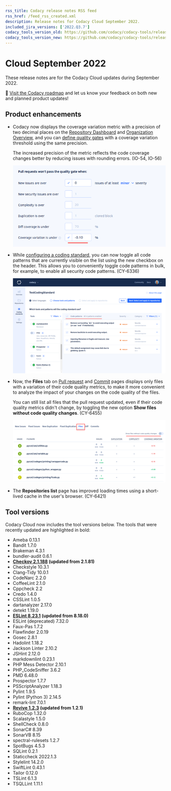 ```yaml
---
rss_title: Codacy release notes RSS feed
rss_href: /feed_rss_created.xml
description: Release notes for Codacy Cloud September 2022.
included_jira_versions: ['2022.Q3.7']
codacy_tools_version_old: https://github.com/codacy/codacy-tools/releases/tag/6.2.59
codacy_tools_version_new: https://github.com/codacy/codacy-tools/releases/tag/6.3.14
---
```


# Cloud September 2022

These release notes are for the Codacy Cloud updates during September 2022.

📢 [Visit the Codacy roadmap](https://roadmap.codacy.com) and <span class="skip-vale">let us know</span> your feedback on both new and planned product updates!

## Product enhancements

-   Codacy now displays the coverage variation metric with a precision of two decimal places on the [Repository Dashboard](../../repositories/repository-dashboard.md) and [Organization Overview](../../organizations/organization-overview.md), and you can [define quality gates](../../repositories-configure/adjusting-quality-settings.md#gates) with a coverage variation threshold using the same precision.

    The increased precision of the metric reflects the code coverage changes better by reducing issues with rounding errors. (IO-54, IO-56)

    ![Coverage threshold with two decimal places on the Quality settings page](../images/io-56.png)

-   While [configuring a coding standard](../../organizations/using-coding-standards.md), you can now toggle all code patterns that are currently visible on the list using the new checkbox on the header. This allows you to conveniently toggle code patterns in bulk, for example, to enable all security code patterns. (CY-6336)

    ![Selecting all code patterns while configuring a coding standard](../images/cy-6336.png)

-   Now, the **Files** tab on [Pull request](../../repositories/pull-requests.md#files-tab) and [Commit](../../repositories/commits.md#files-tab) pages displays only files with a variation of their code quality metrics, to make it more convenient to analyze the impact of your changes on the code quality of the files.

    You can still list all files that the pull request updated, even if their code quality metrics didn't change, by toggling the new option **Show files without code quality changes**. (CY-6455)

    ![Updated Files tab focusing only on files that have a variation in the code quality metrics](../images/cy-6455.png)

-   The **Repositories list** page has improved loading times using a short-lived cache in the user's browser. (CY-6421)

## Tool versions

Codacy Cloud now includes the tool versions below. The tools that were recently updated are highlighted in bold:

-   Ameba 0.13.1
-   Bandit 1.7.0
-   Brakeman 4.3.1
-   bundler-audit 0.6.1
-   **[Checkov 2.1.188](https://github.com/bridgecrewio/checkov/releases/tag/2.1.188) (updated from 2.1.81)**
-   Checkstyle 10.3.1
-   Clang-Tidy 10.0.1
-   CodeNarc 2.2.0
-   CoffeeLint 2.1.0
-   Cppcheck 2.2
-   Credo 1.4.0
-   CSSLint 1.0.5
-   dartanalyzer 2.17.0
-   detekt 1.19.0
-   **[ESLint 8.23.1](https://github.com/eslint/eslint/releases/tag/v8.23.1) (updated from 8.18.0)**
-   ESLint (deprecated) 7.32.0
-   Faux-Pas 1.7.2
-   Flawfinder 2.0.19
-   Gosec 2.8.1
-   Hadolint 1.18.2
-   Jackson Linter 2.10.2
-   JSHint 2.12.0
-   markdownlint 0.23.1
-   PHP Mess Detector 2.10.1
-   PHP_CodeSniffer 3.6.2
-   PMD 6.48.0
-   Prospector 1.7.7
-   PSScriptAnalyzer 1.18.3
-   Pylint 1.9.5
-   Pylint (Python 3) 2.14.5
-   remark-lint 7.0.1
-   **[Revive 1.2.3](https://github.com/mgechev/revive/releases/tag/v1.2.3) (updated from 1.2.1)**
-   RuboCop 1.32.0
-   Scalastyle 1.5.0
-   ShellCheck 0.8.0
-   SonarC# 8.39
-   SonarVB 8.15
-   spectral-rulesets 1.2.7
-   SpotBugs 4.5.3
-   SQLint 0.2.1
-   Staticcheck 2022.1.3
-   Stylelint 14.2.0
-   SwiftLint 0.43.1
-   Tailor 0.12.0
-   TSLint 6.1.3
-   TSQLLint 1.11.1
